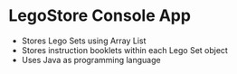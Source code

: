# LegoStore Console App
- Stores Lego Sets using Array List
- Stores instruction booklets within each Lego Set object
- Uses Java as programming language
